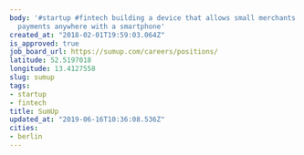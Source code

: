 ```yaml
---
body: '#startup #fintech building a device that allows small merchants to accept card
  payments anywhere with a smartphone'
created_at: "2018-02-01T19:59:03.064Z"
is_approved: true
job_board_url: https://sumup.com/careers/positions/
latitude: 52.5197018
longitude: 13.4127558
slug: sumup
tags:
- startup
- fintech
title: SumUp
updated_at: "2019-06-16T10:36:08.536Z"
cities:
- berlin
---
```


